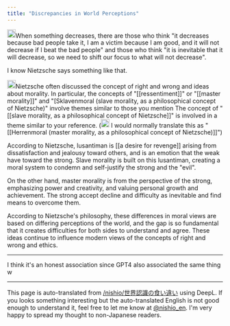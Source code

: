 ```yaml
---
title: "Discrepancies in World Perceptions"
---
```


<img src='https://scrapbox.io/api/pages/nishio-en/nishio/icon' alt='nishio.icon' height="19.5"/>When something decreases, there are those who think "it decreases because bad people take it, I am a victim because I am good, and it will not decrease if I beat the bad people" and those who think "it is inevitable that it will decrease, so we need to shift our focus to what will not decrease".

I know Nietzsche says something like that.

<img src='https://scrapbox.io/api/pages/nishio-en/gpt/icon' alt='gpt.icon' height="19.5"/>Nietzsche often discussed the concept of right and wrong and ideas about morality. In particular, the concepts of "[[ressentiment]]" or "[[master morality]]" and "[Sklavenmoral (slave morality, as a philosophical concept of Nietzsche)" involve themes similar to those you mention The concept of "[[slave morality, as a philosophical concept of Nietzsche]]" is involved in a theme similar to your reference. (<img src='https://scrapbox.io/api/pages/nishio-en/nishio/icon' alt='nishio.icon' height="19.5"/> I would normally translate this as "[[Herrenmoral (master morality, as a philosophical concept of Nietzsche)]]")

According to Nietzsche, lusantiman is [[a desire for revenge]] arising from dissatisfaction and jealousy toward others, and is an emotion that the weak have toward the strong. Slave morality is built on this lusantiman, creating a moral system to condemn and self-justify the strong and the "evil".

On the other hand, master morality is from the perspective of the strong, emphasizing power and creativity, and valuing personal growth and achievement. The strong accept decline and difficulty as inevitable and find means to overcome them.

According to Nietzsche's philosophy, these differences in moral views are based on differing perceptions of the world, and the gap is so fundamental that it creates difficulties for both sides to understand and agree. These ideas continue to influence modern views of the concepts of right and wrong and ethics.

---
I think it's an honest association since GPT4 also associated the same thing w

---
This page is auto-translated from [/nishio/世界認識の食い違い](https://scrapbox.io/nishio/世界認識の食い違い) using DeepL. If you looks something interesting but the auto-translated English is not good enough to understand it, feel free to let me know at [@nishio_en](https://twitter.com/nishio_en). I'm very happy to spread my thought to non-Japanese readers.